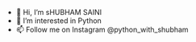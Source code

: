 - 👋 Hi, I’m sHUBHAM SAINI
- 👀 I’m interested in Python
- 📫 Follow me on Instagram @python_with_shubham
